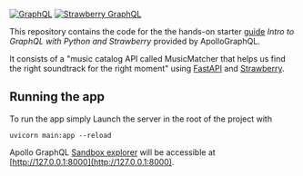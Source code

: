 [![GraphQL](https://img.shields.io/badge/-GraphQL-E10098?style=for-the-badge&logo=graphql&logoColor=white)](https://graphql.org)
[![Strawberry GraphQL](https://img.shields.io/badge/Strawberry%20GraphQL-%F0%9F%8D%93-FE4597?style=for-the-badge&logo=graphql&logoColor=white)](https://strawberry.rocks)

This repository contains the code for the the hands-on starter [guide](https://www.apollographql.com/tutorials/intro-strawberry) *Intro to GraphQL with Python and Strawberry* provided by ApolloGraphQL.

It consists of a "music catalog API called MusicMatcher that helps us find the right soundtrack for the right moment" using [FastAPI](https://fastapi.tiangolo.com) and [Strawberry](https://strawberry.rocks).


## Running the app

To run the app simply Launch the server in the root of the project with
```shell
uvicorn main:app --reload
```
Apollo GraphQL [Sandbox explorer](https://studio.apollographql.com/sandbox/explorer) will be accessible at [http://127.0.0.1:8000](http://127.0.0.1:8000).

